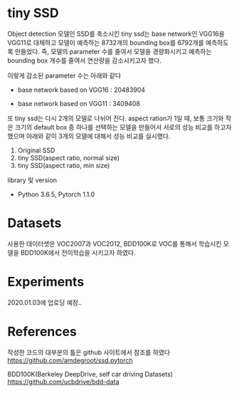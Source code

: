 # tiny SSD 

Object detection 모델인 SSD를 축소시킨 tiny ssd는 base network인 VGG16을 VGG11로 대체하고 모델이 예측하는 8732개의 bounding box를 6792개를 예측하도록 만들었다. 즉, 모델의 parameter 수를 줄여서 모델을 경량화시키고 예측하는 bounding box 개수를 줄여서 연산량을 감소시키고자 했다.

이렇게 감소된 parameter 수는 아래와 같다

- base network based on VGG16 : 20483904

- base network based on VGG11 : 3409408

또 tiny ssd는 다시 2개의 모델로 나뉘어 진다. aspect ration가 1일 때, 보통 크기와 작은 크기의 default box 중 하나를 선택하는 모델을 만들어서 서로의 성능 비교를 하고자 했으며 아래와 같이 3개의 모델에 대해서 성능 비교를 실시했다.

1. Original SSD
2. tiny SSD(aspect ratio, normal size)
3. tiny SSD(aspect ratio, min size)

library 및 version
- Python 3.6.5, Pytorch 1.1.0

# Datasets

사용한 데이터셋은 VOC2007과 VOC2012, BDD100K로 VOC를 통해서 학습시킨 모델을 BDD100K에서 전이학습을 시키고자 하였다.

# Experiments

2020.01.03에 업로딩 예정..

# References

작성한 코드의 대부분의 틀은 github 사이트에서 참조를 하였다
https://github.com/amdegroot/ssd.pytorch

BDD100K(Berkeley DeepDrive, self car driving Datasets)
https://github.com/ucbdrive/bdd-data
